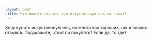 ```yaml
---
layout: post 
title: Что можете сказать про искуственную ель на заказ? 
--- 
```

Хочу купить искуственную ель, но много как хороших, так и плохих отзывов. Подскажите, стоит ли покупать? Если да, то где?
